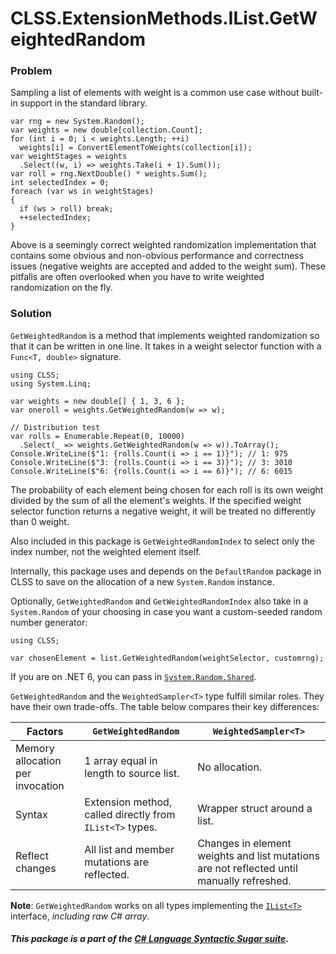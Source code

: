 ﻿# CLSS.ExtensionMethods.IList.GetWeightedRandom

### Problem

Sampling a list of elements with weight is a common use case without built-in support in the standard library.

```
var rng = new System.Random();
var weights = new double[collection.Count];
for (int i = 0; i < weights.Length; ++i)
  weights[i] = ConvertElementToWeights(collection[i]);
var weightStages = weights
  .Select((w, i) => weights.Take(i + 1).Sum());
var roll = rng.NextDouble() * weights.Sum();
int selectedIndex = 0;
foreach (var ws in weightStages)
{
  if (ws > roll) break;
  ++selectedIndex;
}
```

Above is a seemingly correct weighted randomization implementation that contains some obvious and non-obvious performance and correctness issues (negative weights are accepted and added to the weight sum). These pitfalls are often overlooked when you have to write weighted randomization on the fly.

### Solution

`GetWeightedRandom` is a method that implements weighted randomization so that it can be written in one line. It takes in a weight selector function with a `Func<T, double>` signature.

```
using CLSS;
using System.Linq;

var weights = new double[] { 1, 3, 6 };
var oneroll = weights.GetWeightedRandom(w => w);

// Distribution test
var rolls = Enumerable.Repeat(0, 10000)
  .Select(_ => weights.GetWeightedRandom(w => w)).ToArray();
Console.WriteLine($"1: {rolls.Count(i => i == 1)}"); // 1: 975
Console.WriteLine($"3: {rolls.Count(i => i == 3)}"); // 3: 3010
Console.WriteLine($"6: {rolls.Count(i => i == 6)}"); // 6: 6015
```

The probability of each element being chosen for each roll is its own weight divided by the sum of all the element's weights. If the specified weight selector function returns a negative weight, it will be treated no differently than 0 weight.

Also included in this package is `GetWeightedRandomIndex` to select only the index number, not the weighted element itself.

Internally, this package uses and depends on the `DefaultRandom` package in CLSS to save on the allocation of a new `System.Random` instance.

Optionally, `GetWeightedRandom` and `GetWeightedRandomIndex` also take in a `System.Random` of your choosing in case you want a custom-seeded random number generator:

```
using CLSS;

var chosenElement = list.GetWeightedRandom(weightSelector, customrng);
```

If you are on .NET 6, you can pass in [`System.Random.Shared`](https://docs.microsoft.com/en-us/dotnet/api/system.random.shared).

`GetWeightedRandom` and the `WeightedSampler<T>` type fulfill similar roles. They have their own trade-offs. The table below compares their key differences:

| Factors | `GetWeightedRandom` | `WeightedSampler<T>` |
| ---     | ---                 | ---               |
| Memory allocation per invocation | 1 array equal in length to source list. | No allocation. |
| Syntax | Extension method, called directly from `IList<T>` types. | Wrapper struct around a list.
| Reflect changes | All list and member mutations are reflected. | Changes in element weights and list mutations are not reflected until manually refreshed. |


**Note**: `GetWeightedRandom` works on all types implementing the [`IList<T>`](https://docs.microsoft.com/en-us/dotnet/api/system.collections.generic.ilist-1) interface, *including raw C# array*.

##### This package is a part of the [C# Language Syntactic Sugar suite](https://github.com/tonygiang/CLSS).